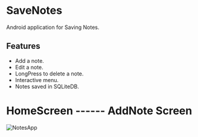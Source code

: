 # SaveNotes
Android application for Saving Notes.

## Features
- Add a note.
- Edit a note.
- LongPress to delete a note.
- Interactive menu.
- Notes saved in SQLiteDB.

# HomeScreen ------ AddNote Screen    
![NotesApp](https://user-images.githubusercontent.com/43600925/122641291-39ab8000-d0b9-11eb-9872-2068c0feaf34.gif)






